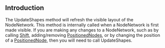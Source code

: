 ## Introduction

The UpdateShapes method will refresh the visible layout of the NodeNetwork. This method is internally called when a NodeNetwork is first made visible. If you are making any changes to a NodeNetwork, such as by calling [Shift](/frb/docs/index.php?title=FlatRedBall.AI.Pathfinding.NodeNetwork.Shift&action=edit&redlink=1 "FlatRedBall.AI.Pathfinding.NodeNetwork.Shift (page does not exist)"), adding/removing [PositionedNodes](/frb/docs/index.php?title=FlatRedBall.AI.Pathfinding.PositionedNode "FlatRedBall.AI.Pathfinding.PositionedNode"), or by changing the position of a [PositionedNode](/frb/docs/index.php?title=FlatRedBall.AI.Pathfinding.PositionedNode "FlatRedBall.AI.Pathfinding.PositionedNode"), then you will need to call UpdateShapes.
